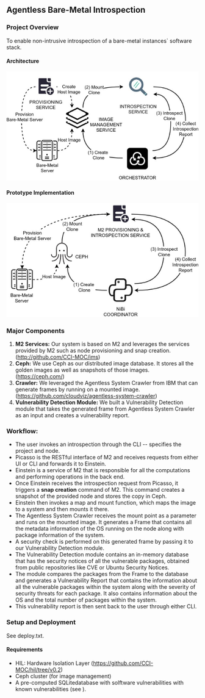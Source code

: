 ## Agentless Bare-Metal Introspection

### Project Overview
To enable non-intrusive introspection of a bare-metal instances` software stack.

#### Architecture
![picture alt](https://github.com/CCI-MOC/ABMI/blob/master/figures/abmi-arch.jpg "Title is optional")

#### Prototype Implementation
![picture alt](https://github.com/CCI-MOC/ABMI/blob/master/figures/abmi-implementation.jpg "Title is optional")

### Major Components
1. __M2 Services:__ Our system is based on M2 and leverages the services provided by M2 such as node provisioning and snap creation. (http://github.com/CCI-MOC/ims)
2. __Ceph:__ We use Ceph as our distributed image database. It stores all the golden images as well as snapshots of those images. (https://ceph.com/)
3. __Crawler:__ We leveraged the Agentless System Crawler from IBM that can generate frames by running on a mounted image. (https://github.com/cloudviz/agentless-system-crawler)
4. __Vulnerability Detection Module:__ We built a Vulnerability Detection module that takes the generated frame from Agentless System Crawler as an input and creates a vulnerability report.

### Workflow:
* The user invokes an introspection through the CLI -- specifies the project and node.
* Picasso is the RESTful interface of M2 and receives requests from either UI or CLI and forwards it to Einstein.
* Einstein is a service of M2 that is responsible for all the computations and performing operations in the back end.
* Once Einstein receives the introspection request from Picasso, it triggers a __snap creation__ command of M2. This command creates a snapshot of the provided node and stores the copy in Ceph.
* Einstein then invokes a map and mount function, which maps the image to a system and then mounts it there.
* The Agentless System Crawler receives the mount point as a parameter and runs on the mounted image. It generates a Frame that contains all the metadata information of the OS running on the node along with package information of the system.
* A security check is performed on this generated frame by passing it to our Vulnerability Detection module. 
* The Vulnerability Detection module contains an in-memory database that has the security notices of all the vulnerable packages, obtained from public repositories like CVE or Ubuntu Security Notices. 
* The module compares the packages from the Frame to the database and generates a Vulnerability Report that contains the information about all the vulnerable packages within the system along with the severity of security threats for each package. It also contains information about the OS and the total number of packages within the system.
* This vulnerability report is then sent back to the user through either CLI.

### Setup and Deployment
See deploy.txt.

#### Requirements
* HIL: Hardware Isolation Layer (https://github.com/CCI-MOC/hil/tree/v0.2)
* Ceph cluster (for image management)
* A pre-computed SQLitedatabase with solftware vulnerabilities with known vulnerabilities (see ).


